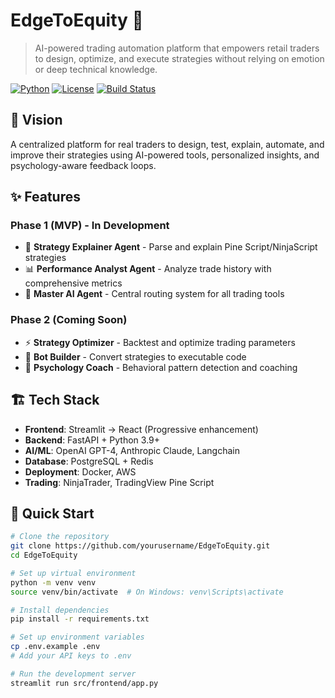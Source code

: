 # EdgeToEquity 🚀

> AI-powered trading automation platform that empowers retail traders to design, optimize, and execute strategies without relying on emotion or deep technical knowledge.

[![Python](https://img.shields.io/badge/Python-3.9+-blue.svg)](https://python.org)
[![License](https://img.shields.io/badge/License-MIT-green.svg)](LICENSE)
[![Build Status](https://img.shields.io/badge/Build-Pending-yellow.svg)]()

## 🎯 Vision

A centralized platform for real traders to design, test, explain, automate, and improve their strategies using AI-powered tools, personalized insights, and psychology-aware feedback loops.

## ✨ Features

### Phase 1 (MVP) - In Development
- 🧠 **Strategy Explainer Agent** - Parse and explain Pine Script/NinjaScript strategies
- 📊 **Performance Analyst Agent** - Analyze trade history with comprehensive metrics
- 🤖 **Master AI Agent** - Central routing system for all trading tools

### Phase 2 (Coming Soon)
- ⚡ **Strategy Optimizer** - Backtest and optimize trading parameters
- 🔧 **Bot Builder** - Convert strategies to executable code
- 🧘 **Psychology Coach** - Behavioral pattern detection and coaching

## 🏗️ Tech Stack

- **Frontend**: Streamlit → React (Progressive enhancement)
- **Backend**: FastAPI + Python 3.9+
- **AI/ML**: OpenAI GPT-4, Anthropic Claude, Langchain
- **Database**: PostgreSQL + Redis
- **Deployment**: Docker, AWS
- **Trading**: NinjaTrader, TradingView Pine Script

## 🚀 Quick Start

```bash
# Clone the repository
git clone https://github.com/yourusername/EdgeToEquity.git
cd EdgeToEquity

# Set up virtual environment
python -m venv venv
source venv/bin/activate  # On Windows: venv\Scripts\activate

# Install dependencies
pip install -r requirements.txt

# Set up environment variables
cp .env.example .env
# Add your API keys to .env

# Run the development server
streamlit run src/frontend/app.py
